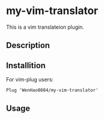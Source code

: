 # my-vim-translator
This is a vim translateion plugin.
## Description

## Installition
For vim-plug users:
```viml
Plug 'WenHao0804/my-vim-translator'
```
## Usage

